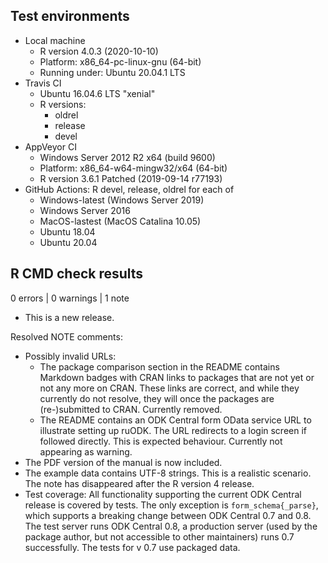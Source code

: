 ## Test environments
* Local machine
  * R version 4.0.3 (2020-10-10)
  * Platform: x86_64-pc-linux-gnu (64-bit)
  * Running under: Ubuntu 20.04.1 LTS
* Travis CI
  * Ubuntu 16.04.6 LTS "xenial"
  * R versions:
    * oldrel
    * release
    * devel
* AppVeyor CI
  * Windows Server 2012 R2 x64 (build 9600)
  * Platform: x86_64-w64-mingw32/x64 (64-bit)
  * R version 3.6.1 Patched (2019-09-14 r77193)
* GitHub Actions: R devel, release, oldrel for each of
  * Windows-latest (Windows Server 2019)
  * Windows Server 2016
  * MacOS-lastest (MacOS Catalina 10.05)
  * Ubuntu 18.04
  * Ubuntu 20.04

## R CMD check results

0 errors | 0 warnings | 1 note

* This is a new release.

Resolved NOTE comments:
* Possibly invalid URLs:
  * The package comparison section in the README contains Markdown badges with 
    CRAN links to packages that are not yet or not any more on CRAN. These
    links are correct, and while they currently do not resolve, they will once
    the packages are (re-)submitted to CRAN. Currently removed.
  * The README contains an ODK Central form OData service URL to illustrate 
    setting up ruODK. The URL redirects to a login screen if followed directly.
    This is expected behaviour. Currently not appearing as warning.
* The PDF version of the manual is now included.
* The example data contains UTF-8 strings. This is a realistic scenario. 
  The note has disappeared after the R version 4 release.
* Test coverage: All functionality supporting the current ODK Central release is 
  covered by tests. 
  The only exception is `form_schema{_parse}`, which supports a breaking 
  change between ODK Central 0.7 and 0.8. The test server runs ODK Central 0.8,
  a production server (used by the package author, but not accessible to other 
  maintainers) runs 0.7 successfully. The tests for v 0.7 use packaged data.